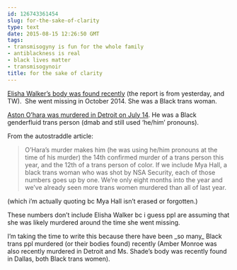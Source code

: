 ```yaml
---
id: 126743361454
slug: for-the-sake-of-clarity
type: text
date: 2015-08-15 12:26:50 GMT
tags:
- transmisogyny is fun for the whole family
- antiblackness is real
- black lives matter
- transmisogynoir
title: for the sake of clarity
---
```

<p><a href="http://goqnotes.com/36341/remains-of-missing-rowan-county-transgender-woman-found/comment-page-1/">Elisha Walker’s body was found recently</a> (the report is from yesterday, and TW). &nbsp;She went missing in October 2014. She was a Black trans woman.</p><p><a href="https://www.autostraddle.com/ashton-ohara-black-trans-and-genderfluid-has-been-murdered-im-running-out-of-hope-302881/">Aston O’hara was murdered in Detroit on July 14</a>. He was a Black genderfluid trans person (dmab and still used&nbsp;‘he/him’ pronouns).</p><p>From the autostraddle article:</p><blockquote><p>O’Hara’s murder makes him (he was using he/him pronouns at the time of his murder) the 14th confirmed murder of a trans person this year, and the 12th of a trans person of color. If we include Mya Hall, a black trans woman who was shot by NSA Security, each of those numbers goes up by one. We’re only eight months into the year and we’ve already seen more trans women murdered than all of last year.<br></p></blockquote><p>(which i’m actually quoting bc Mya Hall isn’t erased or forgotten.)</p><p>These numbers don’t include Elisha Walker bc i guess ppl are assuming that she was likely murdered around the time she went missing.</p><p>I’m taking the time to write this because there have been _so many_ Black trans ppl murdered (or their bodies found) recently (Amber Monroe was also recently murdered in Detroit and Ms. Shade’s body was recently found in Dallas, both Black trans women).</p>